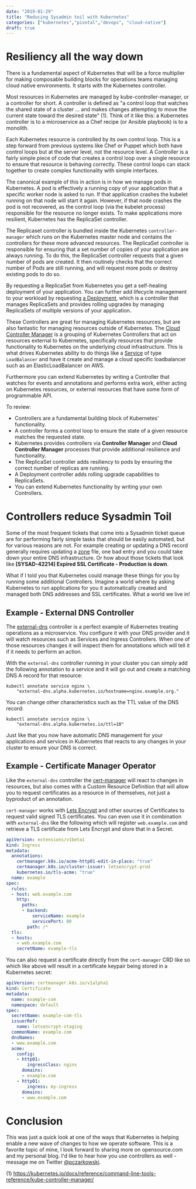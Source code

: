 ```yaml
---
date: "2019-01-29"
title: "Reducing Sysadmin toil with Kubernetes"
categories: ["kubernetes","pivotal","devops", "cloud-native"]
draft: true
---
```



# Resiliency all the way down

There is a fundamental aspect of Kubernetes that will be a force multiplier for making composable building blocks for operations teams managing cloud native environments. It starts with the Kubernetes controller.

Most resources in Kubernetes are managed by kube-controller-manager, or a controller for short. A controller is defined as "a control loop that watches the shared state of a cluster ... and makes changes attempting to move the current state toward the desired state" (1). Think of it like this: a Kubernetes controller is to a microservice as a Chef recipe (or Ansible playbook) is to a monolith.

Each Kubernetes resource is controlled by its own control loop. This is a step forward from previous systems like Chef or Puppet which both have control loops but at the server level, not the resource level. A Controller is a fairly simple piece of code that creates a control loop over a single resource to ensure that resource is behaving correctly. These control loops can stack together to create complex functionality with simple interfaces.

The canonical example of this in action is in how we manage pods in Kubernetes. A pod is effectively a running copy of your application that a specific worker node is asked to run. If that application crashes the kubelet running on that node will start it again. However, if that node crashes the pod is not recovered, as the control loop (via the kubelet process) responsible for the resource no longer exists. To make applications more resilient, Kubernetes has the ReplicaSet controller.

The Replicaset controller is bundled inside the Kubernetes `controller-manager` which runs on the Kubernetes master node and contains the controllers for these more advanced resources. The ReplicaSet controller is responsible for ensuring that a set number of copies of your application are always running. To do this, the ReplicaSet controller requests that a given number of pods are created. It then routinely checks that the correct number of Pods are still running, and will request more pods or destroy existing pods to do so.

By requesting a ReplicaSet from Kubernetes you get a self-healing deployment of your application. You can further add lifecycle management to your workload by requesting [a Deployment](https://kubernetes.io/docs/concepts/workloads/controllers/deployment/), which is a controller that manages ReplicaSets and provides rolling upgrades by managing ReplicaSets of multiple versions of your application.

These Controllers are great for managing Kubernetes resources, but are also fantastic for managing resources outside of Kubernetes. The [Cloud Controller Manager](https://kubernetes.io/docs/tasks/administer-cluster/running-cloud-controller/) is a grouping of Kubernetes Controllers that act on resources external to Kubernetes, specifically resources that provide functionality to Kubernetes on the underlying cloud infrastructure. This is what drives Kubernetes ability to do things like a [Service](https://kubernetes.io/docs/concepts/services-networking/service/#publishing-services-service-types) of type `LoadBalancer` and have it create and manage a cloud specific loadbalancer such as an ElasticLoadBalancer on AWS.

Furthermore you can extend Kubernetes by writing a Controller that watches for events and annotations and performs extra work, either acting on Kubernetes resources, or external resources that have some form of programmable API.

To review:

* Controllers are a fundamental building block of Kubernetes' functionality.
* A controller forms a control loop to ensure the state of a given resource matches the requested state.
* Kubernetes provides controllers via __Controller Manager__ and __Cloud Controller Manager__ processes that provide additional resilience and functionality.
* The ReplicaSet controller adds resiliency to pods by ensuring the correct number of replicas are running.
* A Deployment controller adds rolling upgrade capabilities to ReplicaSets.
* You can extend Kubernetes functionality by writing your own Controllers.

# Controllers reduce Sysadmin Toil

Some of the most frequent tickets that come into a Sysadmin ticket queue are for performing fairly simple tasks that should be easily automated, but for various reasons are not. For example creating or updating a DNS record generally requires updating a [zone](https://en.wikipedia.org/wiki/Zone_file) file, one bad entry and you could take down your entire DNS infrastructure. Or how about those tickets that look like __[SYSAD-42214] Expired SSL Certificate - Production is down__.

What if I told you that Kubernetes could manage these things for you by running some additional Controllers. Imagine a world where by asking Kubernetes to run applications for you it automatically created and managed both DNS addresses and SSL certificates. What a world we live in!

## Example - External DNS Controller

The [external-dns](https://github.com/kubernetes-incubator/external-dns) controller is a perfect example of Kubernetes treating operations as a microservice. You configure it with your DNS provider and it will watch resources such as Services and Ingress Controllers. When one of those resources changes it will inspect them for annotations which will tell it if it needs to perform an action.

With the `external-dns` controller running in your cluster you can simply add the following annotation to a service and it will go out and create a matching DNS A record for that resource:

```console
kubectl annotate service nginx \
    "external-dns.alpha.kubernetes.io/hostname=nginx.example.org."
```

You can change other characteristics such as the TTL value of the DNS record:

```console
kubectl annotate service nginx \
    "external-dns.alpha.kubernetes.io/ttl=10"
```

Just like that you now have automatic DNS management for your applications and services in Kubernetes that reacts to any changes in your cluster to ensure your DNS is correct.

## Example - Certificate Manager Operator

Like the `external-dns` controller the [cert-manager](http://docs.cert-manager.io/en/latest/) will react to changes in resources, but also comes with a Custom Resource Definition that will allow you to request certificates as a resource in of themselves, not just a byproduct of an annotation.

`cert-manager` works with [Lets Encrypt](https://letsencrypt.org/) and other sources of Certificates to request valid signed TLS certificates. You can even use it in combination with `external-dns` like the following which will register `web.example.com` and retrieve a TLS certificate from Lets Encrypt and store that in a Secret.

```yaml
apiVersion: extensions/v1beta1
kind: Ingress
metadata:
  annotations:
    certmanager.k8s.io/acme-http01-edit-in-place: "true"
    certmanager.k8s.io/cluster-issuer: letsencrypt-prod
    kubernetes.io/tls-acme: "true"
  name: example
spec:
  rules:
  - host: web.example.com
    http:
      paths:
      - backend:
          serviceName: example
          servicePort: 80
        path: /*
  tls:
  - hosts:
    - web.example.com
    secretName: example-tls
```

You can also request a certificate directly from the `cert-manager` CRD like so which like above will result in a certificate keypair being stored in a Kubernetes secret:

```yaml
apiVersion: certmanager.k8s.io/v1alpha1
kind: Certificate
metadata:
  name: example-com
  namespace: default
spec:
  secretName: example-com-tls
  issuerRef:
    name: letsencrypt-staging
  commonName: example.com
  dnsNames:
  - www.example.com
  acme:
    config:
    - http01:
        ingressClass: nginx
      domains:
      - example.com
    - http01:
        ingress: my-ingress
      domains:
      - www.example.com
```

# Conclusion

This was just a quick look at one of the ways that Kubernetes is helping enable a new wave of changes to how we operate software. This is a favorite topic of mine, I look forward to sharing more on opensource.com and my personal blog. I'd like to hear how you use controllers as well - message me on Twitter [@pczarkowski](https://twitter.com/pczarkowski).

(1) https://kubernetes.io/docs/reference/command-line-tools-reference/kube-controller-manager/